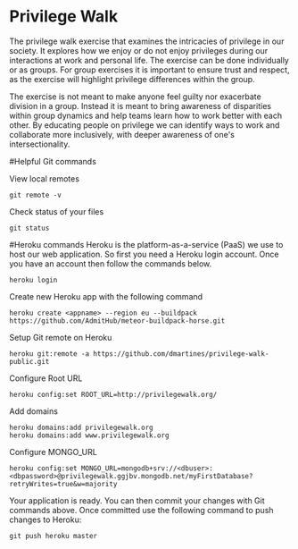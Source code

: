 # Privilege Walk
The privilege walk exercise that examines the intricacies of privilege in our society. It explores how we enjoy or do not enjoy privileges during our interactions at work and personal life. The exercise can be done individually or as groups. For group exercises it is important to ensure trust and respect, as the exercise will highlight privilege differences within the group. 

The exercise is not meant to make anyone feel guilty nor exacerbate division in a group. Instead it is meant to bring awareness of disparities within group dynamics and help teams learn how to work better with each other. By educating people on privilege we can identify ways to work and collaborate more inclusively, with deeper awareness of one's intersectionality. 

#Helpful Git commands

View local remotes

    git remote -v

Check status of your files

    git status

#Heroku commands 
Heroku is the platform-as-a-service (PaaS) we use to host our web application. So first you need a Heroku login account. Once you have an account then follow the commands below.

    heroku login

Create new Heroku app with the following command

    heroku create <appname> --region eu --buildpack https://github.com/AdmitHub/meteor-buildpack-horse.git

Setup Git remote on Heroku

    heroku git:remote -a https://github.com/dmartines/privilege-walk-public.git

Configure Root URL

    heroku config:set ROOT_URL=http://privilegewalk.org/

Add domains

    heroku domains:add privilegewalk.org
    heroku domains:add www.privilegewalk.org

Configure MONGO_URL

    heroku config:set MONGO_URL=mongodb+srv://<dbuser>:<dbpassword>@privilegewalk.ggjbv.mongodb.net/myFirstDatabase?retryWrites=true&w=majority

Your application is ready. You can then commit your changes with Git commands above. Once committed use the following command to push changes to Heroku:

    git push heroku master
